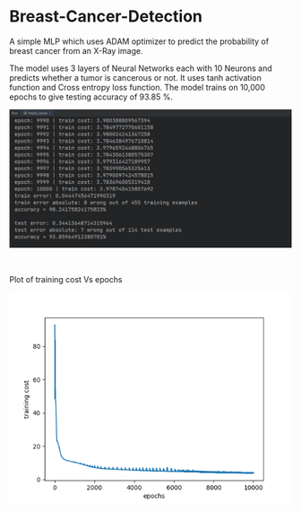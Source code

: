 # Breast-Cancer-Detection
A simple MLP which uses ADAM optimizer to predict the probability of breast cancer from an X-Ray image. 

The model uses 3 layers of Neural Networks each with 10 Neurons and predicts whether a tumor is cancerous or not. It uses tanh activation function and Cross entropy loss function. The model trains on 10,000 epochs to give testing accuracy of 93.85 %.

<img src = "https://github.com/dev-osiris/Breast-Cancer-Detection/blob/main/images/bcCapture.PNG">

&nbsp;

Plot of training cost Vs epochs

<img src = "https://github.com/dev-osiris/Breast-Cancer-Detection/blob/main/images/Figure_1.png">
